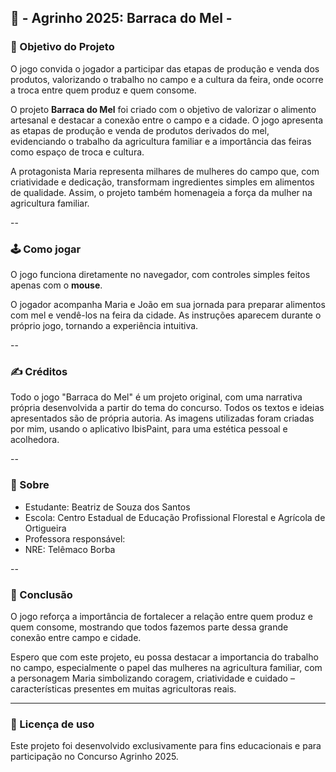 ## 🍯  - Agrinho 2025: Barraca do Mel -


### 🎯 Objetivo do Projeto

O jogo convida o jogador a participar das etapas de produção e venda dos produtos, valorizando o trabalho no campo e a cultura da feira, onde ocorre a troca entre quem produz e quem consome.

O projeto **Barraca do Mel** foi criado com o objetivo de valorizar o alimento artesanal e destacar a conexão entre o campo e a cidade. O jogo apresenta as etapas de produção e venda de produtos derivados do mel, evidenciando o trabalho da agricultura familiar e a importância das feiras como espaço de troca e cultura.

A protagonista Maria representa milhares de mulheres do campo que, com criatividade e dedicação, transformam ingredientes simples em alimentos de qualidade. Assim, o projeto também homenageia a força da mulher na agricultura familiar.


--

### 🕹 Como jogar

O jogo funciona diretamente no navegador, com controles simples feitos apenas com o **mouse**.

O jogador acompanha Maria e João em sua jornada para preparar alimentos com mel e vendê-los na feira da cidade. As instruções aparecem durante o próprio jogo, tornando a experiência intuitiva.


--

### ✍ Créditos

Todo o jogo "Barraca do Mel" é um projeto original, com uma narrativa própria desenvolvida a partir do tema do concurso. Todos os textos e ideias apresentados são de própria autoria. As imagens utilizadas foram criadas por mim, usando o aplicativo IbisPaint, para uma estética pessoal e acolhedora.


--

### 👤 Sobre

- Estudante: Beatriz de Souza dos Santos
- Escola: Centro Estadual de Educação Profissional Florestal e Agrícola de Ortigueira
- Professora responsável:
- NRE: Telêmaco Borba


--

### 📌 Conclusão

O jogo reforça a importância de fortalecer a relação entre quem produz e quem consome, mostrando que todos fazemos parte dessa grande conexão entre campo e cidade.

Espero que com este projeto, eu possa destacar a importancia do trabalho no campo, especialmente o papel das mulheres na agricultura familiar, com a personagem Maria simbolizando coragem, criatividade e cuidado – características presentes em muitas agricultoras reais.


---

### 📃 Licença de uso

Este projeto foi desenvolvido exclusivamente para fins educacionais e para participação no Concurso Agrinho 2025.
